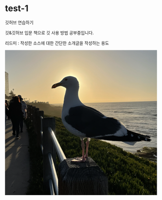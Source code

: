 # test-1
깃허브 연습하기

깃&깃허브 입문 책으로 깃 사용 방법 공부중입니다.

리드미 : 작성한 소스에 대한 간단한 소개글을 작성하는 용도

![seagull](images/seagull.png)
